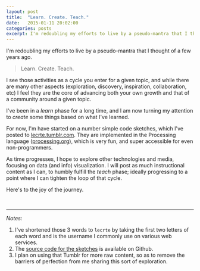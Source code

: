 ```yaml
---
layout: post
title:  "Learn. Create. Teach."
date:   2015-01-11 20:02:00
categories: posts
excerpt: I'm redoubling my efforts to live by a pseudo-mantra that I thought of a few years ago.
---
```

I'm redoubling my efforts to live by a pseudo-mantra that I thought of a few years ago.

> Learn.
> Create.
> Teach.

I see those activities as a cycle you enter for a given topic, and while there are many other aspects (exploration, discovery, inspiration, collaboration, etc) I feel they are the core of advancing both your own growth and that of a community around a given topic.

I've been in a *learn* phase for a long time, and I am now turning my attention to *create* some things based on what I've learned.

For now, I'm have started on a number simple code sketches, which I've posted to [lecrte.tumblr.com](http://lecrte.tumblr.com/). They are implemented in the Processing language ([processing.org](http://processing.org)), which is very fun, and super accessible for even non-programmers.

As time progresses, I hope to explore other technologies and media, focusing on data (and info) visualization. I will post as much instructional content as I can, to humbly fulfill the *teach* phase; ideally progressing to a point where I can tighten the loop of that cycle.

Here's to the joy of the journey.

&nbsp;
&nbsp;

----

*Notes:*

1. I've shortened those 3 words to `lecrte` by taking the first two letters of each word and is the username I commonly use on various web services.
2. The [source code for the sketches](https://github.com/brianhonohan/sketchbook/tree/master/processing) is available on Github.
3. I plan on using that Tumblr for more raw content, so as to remove the barriers of perfection from me sharing this sort of exploration.
